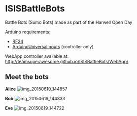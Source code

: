 # ISISBattleBots
Battle Bots (Sumo Bots) made as part of the Harwell Open Day

Arduino requirements:
- [RF24](https://github.com/maniacbug/RF24)
- [ArduinoUniversalInouts](https://github.com/DanNixon/ArduinoUniversalInput) (controller only)

WebApp controller available at: http://teamsuperawesome.github.io/ISISBattleBots/WebApp/

## Meet the bots

**Alice**
![img_20150619_144857](https://cloud.githubusercontent.com/assets/3384072/8256654/5caeaf2a-16a0-11e5-867a-6e51a0884827.jpg)

**Bob**
![img_20150619_144833](https://cloud.githubusercontent.com/assets/3384072/8256655/5cb0c65c-16a0-11e5-8fc1-b2ee6dbdc73a.jpg)

**Eve**
![img_20150619_144722](https://cloud.githubusercontent.com/assets/3384072/8256653/5cab7fa8-16a0-11e5-8544-cb6f2d8201d3.jpg)
